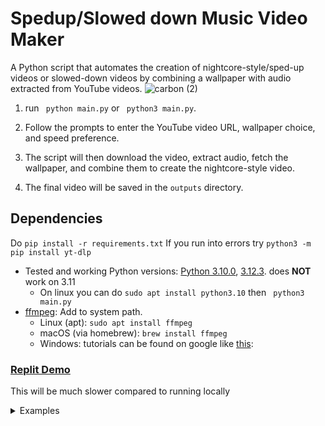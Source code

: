 
# Spedup/Slowed down Music Video Maker

A Python script that automates the creation of nightcore-style/sped-up videos or slowed-down videos by combining a wallpaper with audio extracted from YouTube videos.
![carbon (2)](https://github.com/sankeer28/Spedup-Slowed-MV/assets/112449287/4e0fa887-4631-4fe1-8c5b-c3c6e0b60f91)

1. run ``` python main.py``` or ``` python3 main.py```.
2. Follow the prompts to enter the YouTube video URL, wallpaper choice, and speed preference.

3. The script will then download the video, extract audio, fetch the wallpaper, and combine them to create the nightcore-style video.

4. The final video will be saved in the `outputs` directory.

## Dependencies
Do  ```pip install -r requirements.txt``` If you run into errors try ```python3 -m pip install yt-dlp```
- Tested and working Python versions: [Python 3.10.0](https://www.python.org/downloads/release/python-3100/), [3.12.3](https://www.python.org/downloads/release/python-3123/). does **NOT** work on 3.11
  - On linux you can do ```sudo apt install python3.10``` then ``` python3 main.py```
- [ffmpeg](https://ffmpeg.org/): Add to system path. 
  - Linux (apt): 
  ```sudo apt install ffmpeg```
  - macOS (via homebrew): 
      ```brew install ffmpeg```
  - Windows: tutorials can be found on google like [this](https://www.wikihow.com/Install-FFmpeg-on-Windows): 


### [Replit Demo](https://replit.com/@SankeerthikanNi/Spedup-Slowed-MV)
This will be much slower compared to running locally
<details>
<summary>
Examples
</summary>

### Anime Slowed
https://github.com/sankeer28/Spedup-Slowed-MV/assets/112449287/22cac793-a34f-4453-9e81-9455060ac358

### Random Wallpaper Spedup
https://github.com/sankeer28/Spedup-Slowed-MV/assets/112449287/8f3a09bc-39cd-4f4f-980f-d2ad478c4d4f

### Anime Spedup
https://github.com/sankeer28/Spedup-Slowed-MV/assets/112449287/f124f1a7-52ed-45db-88f0-7f0edf7a159a

https://github.com/sankeer28/Spedup-Slowed-MV/assets/112449287/9fd4c20c-1b03-4819-a5b3-8fdc4a67df2a

### Cat Spedup
https://github.com/sankeer28/Spedup-Slowed-MV/assets/112449287/070be00a-1ff8-4d46-9662-2a6df9a0b4b7



</details>
